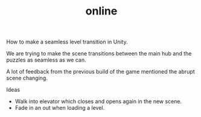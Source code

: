 ﻿---
layout: post
title: "online"
---
How to make a seamless level transition in Unity.

We are trying to make the scene transitions between the main hub and the puzzles as seamless as we can.

A lot of feedback from the previous build of the game mentioned the abrupt scene changing. 

Ideas

- Walk into elevator which closes and opens again in the new scene.
- Fade in an out when loading a level.
